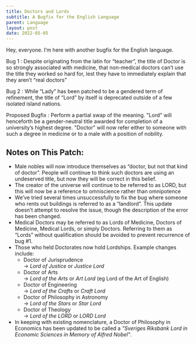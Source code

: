 ```yaml
---
title: Doctors and Lords
subtitle: A Bugfix for the English Language
parent: Language
layout: post
date: 2022-05-05
---
```



Hey, everyone. I’m here with another bugfix for the English language.

Bug 1
: Despite originating from the latin for “teacher”, the title of Doctor is so strongly associated with medicine, that non-medical doctors can’t use the title they worked so hard for, lest they have to immediately explain that they aren’t “real doctors”

Bug 2
: While “Lady” has been patched to be a gendered term of refinement, the title of “Lord” by itself is deprecated outside of a few isolated island nations. 

Proposed Bugfix
: Perform a partial swap of the meaning. "Lord" will henceforth be a gender-neutral title awarded for completion of a university’s highest degree. "Doctor" will now refer either to  someone with such a degree in medicine or to a male with a position of nobility.



## Notes on This Patch:

- Male nobles will now introduce themselves as “doctor, but not that kind of doctor”. People will continue to think such doctors are using an undeserved title, but now they will be correct in this belief.
- The creator of the universe will continue to be referred to as LORD, but this will now be a reference to omniscience rather than omnipotence
- We’ve tried several times unsuccessfully to fix the bug where someone who rents out buildings is referred to as a “landlord”. This update doesn’t attempt to resolve the issue, though the description of the error has been changed.
- Medical Doctors may be referred to as Lords of Medicine, Doctors of Medicine, Medical Lords, or simply Doctors. Referring to them as “Lords” without qualification should be avoided to prevent recurrence of bug #1. 
- Those who held Doctorates now hold Lordships. Example changes include:
   - Doctor of Jurisprudence  
     → *Lord of Justice* or *Justice Lord*
   - Doctor of Arts  
     → *Lord of the Arts* or *Art Lord*
     (eg Lord of the Art of English)
   - Doctor of Engineering  
     → *Lord of the Crafts* or *Craft Lord*
   - Doctor of Philosophy in Astronomy  
     → *Lord of the Stars* or *Star Lord*
   - Doctor of Theology  
     → *Lord of the LORD* or *LORD Lord*
- In keeping with existing nomenclature, a Doctor of Philosophy in Economics has been updated to be called a *"Sveriges Riksbank Lord in Economic Sciences in Memory of Alfred Nobel"*.

